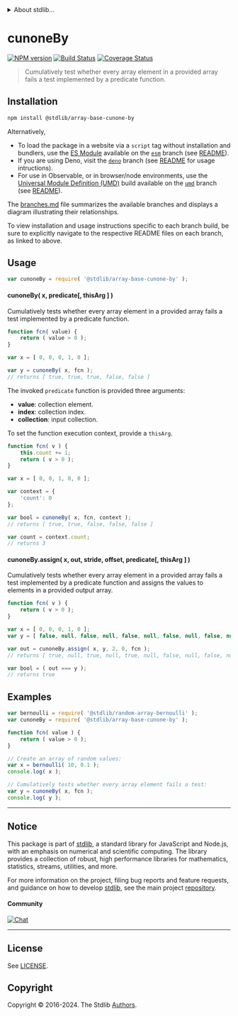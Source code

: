 
<!--

@license Apache-2.0

Copyright (c) 2024 The Stdlib Authors.

Licensed under the Apache License, Version 2.0 (the "License");
you may not use this file except in compliance with the License.
You may obtain a copy of the License at

   http://www.apache.org/licenses/LICENSE-2.0

Unless required by applicable law or agreed to in writing, software
distributed under the License is distributed on an "AS IS" BASIS,
WITHOUT WARRANTIES OR CONDITIONS OF ANY KIND, either express or implied.
See the License for the specific language governing permissions and
limitations under the License.

-->


<details>
  <summary>
    About stdlib...
  </summary>
  <p>We believe in a future in which the web is a preferred environment for numerical computation. To help realize this future, we've built stdlib. stdlib is a standard library, with an emphasis on numerical and scientific computation, written in JavaScript (and C) for execution in browsers and in Node.js.</p>
  <p>The library is fully decomposable, being architected in such a way that you can swap out and mix and match APIs and functionality to cater to your exact preferences and use cases.</p>
  <p>When you use stdlib, you can be absolutely certain that you are using the most thorough, rigorous, well-written, studied, documented, tested, measured, and high-quality code out there.</p>
  <p>To join us in bringing numerical computing to the web, get started by checking us out on <a href="https://github.com/stdlib-js/stdlib">GitHub</a>, and please consider <a href="https://opencollective.com/stdlib">financially supporting stdlib</a>. We greatly appreciate your continued support!</p>
</details>

# cunoneBy

[![NPM version][npm-image]][npm-url] [![Build Status][test-image]][test-url] [![Coverage Status][coverage-image]][coverage-url] <!-- [![dependencies][dependencies-image]][dependencies-url] -->

> Cumulatively test whether every array element in a provided array fails a test implemented by a predicate function.

<section class="installation">

## Installation

```bash
npm install @stdlib/array-base-cunone-by
```

Alternatively,

-   To load the package in a website via a `script` tag without installation and bundlers, use the [ES Module][es-module] available on the [`esm`][esm-url] branch (see [README][esm-readme]).
-   If you are using Deno, visit the [`deno`][deno-url] branch (see [README][deno-readme] for usage intructions).
-   For use in Observable, or in browser/node environments, use the [Universal Module Definition (UMD)][umd] build available on the [`umd`][umd-url] branch (see [README][umd-readme]).

The [branches.md][branches-url] file summarizes the available branches and displays a diagram illustrating their relationships.

To view installation and usage instructions specific to each branch build, be sure to explicitly navigate to the respective README files on each branch, as linked to above.

</section>

<section class="usage">

## Usage

```javascript
var cunoneBy = require( '@stdlib/array-base-cunone-by' );
```

#### cunoneBy( x, predicate\[, thisArg ] )

Cumulatively tests whether every array element in a provided array fails a test implemented by a predicate function.

```javascript
function fcn( value) {
    return ( value > 0 );
}

var x = [ 0, 0, 0, 1, 0 ];

var y = cunoneBy( x, fcn );
// returns [ true, true, true, false, false ]
```

The invoked `predicate` function is provided three arguments:

-   **value**: collection element.
-   **index**: collection index.
-   **collection**: input collection.

To set the function execution context, provide a `thisArg`.

```javascript
function fcn( v ) {
    this.count += 1;
    return ( v > 0 );
}

var x = [ 0, 0, 1, 0, 0 ];

var context = {
    'count': 0
};

var bool = cunoneBy( x, fcn, context );
// returns [ true, true, false, false, false ]

var count = context.count;
// returns 3
```

#### cunoneBy.assign( x, out, stride, offset, predicate\[, thisArg ] )

Cumulatively tests whether every array element in a provided array fails a test implemented by a predicate function and assigns the values to elements in a provided output array.

```javascript
function fcn( v ) {
    return ( v > 0 );
}

var x = [ 0, 0, 0, 1, 0 ];
var y = [ false, null, false, null, false, null, false, null, false, null ];

var out = cunoneBy.assign( x, y, 2, 0, fcn );
// returns [ true, null, true, null, true, null, false, null, false, null ]

var bool = ( out === y );
// returns true
```

</section>

<!-- /.usage -->

<section class="notes">

</section>

<!-- /.notes -->

<section class="examples">

## Examples

<!-- eslint no-undef: "error" -->

```javascript
var bernoulli = require( '@stdlib/random-array-bernoulli' );
var cunoneBy = require( '@stdlib/array-base-cunone-by' );

function fcn( value ) {
    return ( value > 0 );
}

// Create an array of random values:
var x = bernoulli( 10, 0.1 );
console.log( x );

// Cumulatively tests whether every array element fails a test:
var y = cunoneBy( x, fcn );
console.log( y );
```

</section>

<!-- /.examples -->

<!-- Section for related `stdlib` packages. Do not manually edit this section, as it is automatically populated. -->

<section class="related">

</section>

<!-- /.related -->

<!-- Section for all links. Make sure to keep an empty line after the `section` element and another before the `/section` close. -->


<section class="main-repo" >

* * *

## Notice

This package is part of [stdlib][stdlib], a standard library for JavaScript and Node.js, with an emphasis on numerical and scientific computing. The library provides a collection of robust, high performance libraries for mathematics, statistics, streams, utilities, and more.

For more information on the project, filing bug reports and feature requests, and guidance on how to develop [stdlib][stdlib], see the main project [repository][stdlib].

#### Community

[![Chat][chat-image]][chat-url]

---

## License

See [LICENSE][stdlib-license].


## Copyright

Copyright &copy; 2016-2024. The Stdlib [Authors][stdlib-authors].

</section>

<!-- /.stdlib -->

<!-- Section for all links. Make sure to keep an empty line after the `section` element and another before the `/section` close. -->

<section class="links">

[npm-image]: http://img.shields.io/npm/v/@stdlib/array-base-cunone-by.svg
[npm-url]: https://npmjs.org/package/@stdlib/array-base-cunone-by

[test-image]: https://github.com/stdlib-js/array-base-cunone-by/actions/workflows/test.yml/badge.svg?branch=main
[test-url]: https://github.com/stdlib-js/array-base-cunone-by/actions/workflows/test.yml?query=branch:main

[coverage-image]: https://img.shields.io/codecov/c/github/stdlib-js/array-base-cunone-by/main.svg
[coverage-url]: https://codecov.io/github/stdlib-js/array-base-cunone-by?branch=main

<!--

[dependencies-image]: https://img.shields.io/david/stdlib-js/array-base-cunone-by.svg
[dependencies-url]: https://david-dm.org/stdlib-js/array-base-cunone-by/main

-->

[chat-image]: https://img.shields.io/gitter/room/stdlib-js/stdlib.svg
[chat-url]: https://app.gitter.im/#/room/#stdlib-js_stdlib:gitter.im

[stdlib]: https://github.com/stdlib-js/stdlib

[stdlib-authors]: https://github.com/stdlib-js/stdlib/graphs/contributors

[umd]: https://github.com/umdjs/umd
[es-module]: https://developer.mozilla.org/en-US/docs/Web/JavaScript/Guide/Modules

[deno-url]: https://github.com/stdlib-js/array-base-cunone-by/tree/deno
[deno-readme]: https://github.com/stdlib-js/array-base-cunone-by/blob/deno/README.md
[umd-url]: https://github.com/stdlib-js/array-base-cunone-by/tree/umd
[umd-readme]: https://github.com/stdlib-js/array-base-cunone-by/blob/umd/README.md
[esm-url]: https://github.com/stdlib-js/array-base-cunone-by/tree/esm
[esm-readme]: https://github.com/stdlib-js/array-base-cunone-by/blob/esm/README.md
[branches-url]: https://github.com/stdlib-js/array-base-cunone-by/blob/main/branches.md

[stdlib-license]: https://raw.githubusercontent.com/stdlib-js/array-base-cunone-by/main/LICENSE

</section>

<!-- /.links -->
